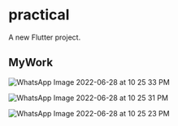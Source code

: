 # practical

A new Flutter project.

## MyWork


![WhatsApp Image 2022-06-28 at 10 25 33 PM](https://user-images.githubusercontent.com/102571795/176239893-71fee369-32ef-421f-baaa-7239f2a815c0.jpeg)

![WhatsApp Image 2022-06-28 at 10 25 31 PM](https://user-images.githubusercontent.com/102571795/176239977-3be0bdae-eb14-4a3a-8ef7-a6f35baf7e1a.jpeg)

![WhatsApp Image 2022-06-28 at 10 25 23 PM](https://user-images.githubusercontent.com/102571795/176240038-792d0a6d-4242-4a95-b8b1-414cb86a90a0.jpeg)


